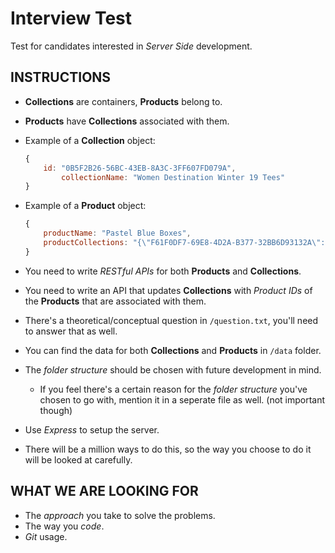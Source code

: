 # Interview Test
Test for candidates interested in _Server Side_ development.

## INSTRUCTIONS

 * **Collections** are containers, **Products** belong to.
 * **Products** have **Collections** associated with them.
 * Example of a **Collection** object:
	```javascript
	{
		id: "0B5F2B26-56BC-43EB-8A3C-3FF607FD079A",
    		collectionName: "Women Destination Winter 19 Tees"
	}
	```
 * Example of a **Product** object:
 	```javascript
	{
		productName: "Pastel Blue Boxes",
		productCollections: "{\"F61F0DF7-69E8-4D2A-B377-32BB6D93132A\":{\"name\":\"Custom Shirts\",\"id\":\"F61F0DF7-69E8-4D2A-B377-32BB6D93132A\",\"url\":\"custom-shirts\",\"image\":\"\",\"priority\":2}}"
	}
	```
 * You need to write _RESTful APIs_ for both **Products** and **Collections**.
 * You need to write an API that updates **Collections** with _Product IDs_
   of the **Products** that are associated with them.
 * There's a theoretical/conceptual question in `/question.txt`,
   you'll need to answer that as well.

 * You can find the data for both **Collections** and **Products** in `/data` folder.
 * The _folder structure_ should be chosen with future development in mind.
    * If you feel there's a certain reason for the _folder structure_ you've
	 chosen to go with, mention it in a seperate file as well.
	 (not important though)
 * Use _Express_ to setup the server.
 * There will be a million ways to do this, so the way you choose to do it
   will be looked at carefully.

 ## WHAT WE ARE LOOKING FOR
 * The _approach_ you take to solve the problems.
 * The way you _code_.
 * _Git_ usage.
